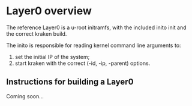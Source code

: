 # Layer0 overview

The reference Layer0 is a u-root initramfs, with the included inito init and the correct kraken build.

The inito is responsible for reading kernel command line arguments to:

1) set the initial IP of the system;
2) start kraken with the correct (-id, -ip, -parent) options.

## Instructions for building a Layer0

Coming soon...